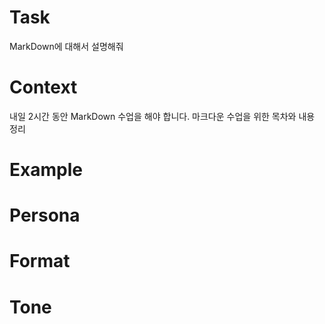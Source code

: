 # Task
MarkDown에 대해서 설명해줘

# Context
내일 2시간 동안 MarkDown 수업을 해야 합니다.
마크다운 수업을 위한 목차와 내용 정리

# Example


# Persona

# Format

# Tone